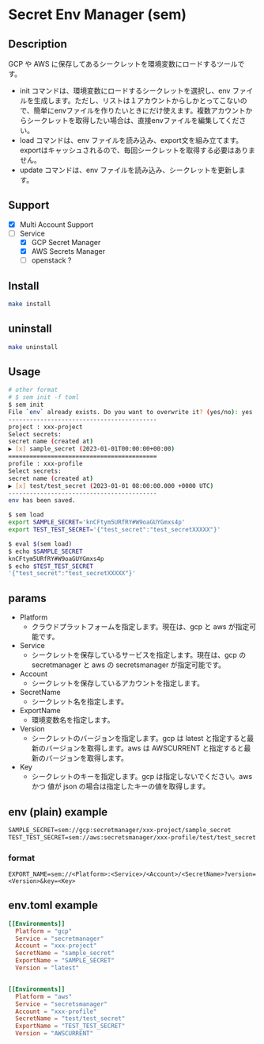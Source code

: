 # Secret Env Manager (sem)

## Description
GCP や AWS に保存してあるシークレットを環境変数にロードするツールです。
- init コマンドは、環境変数にロードするシークレットを選択し、env ファイルを生成します。ただし、リストは１アカウントからしかとってこないので、簡単にenvファイルを作りたいときにだけ使えます。複数アカウントからシークレットを取得したい場合は、直接envファイルを編集してください。
- load コマンドは、env ファイルを読み込み、export文を組み立てます。exportはキャッシュされるので、毎回シークレットを取得する必要はありません。
- update コマンドは、env ファイルを読み込み、シークレットを更新します。


## Support
- [x] Multi Account Support
- [ ] Service
  - [x] GCP Secret Manager
  - [x] AWS Secrets Manager
  - [ ] openstack ?

## Install

```bash
make install
```

## uninstall
    
```bash
make uninstall
```

## Usage

```bash
# other format
# $ sem init -f toml
$ sem init
File `env` already exists. Do you want to overwrite it? (yes/no): yes
------------------------------------------
project : xxx-project
Select secrets:
secret name (created at)
▶ [x] sample_secret (2023-01-01T00:00:00+00:00)
==========================================
profile : xxx-profile
Select secrets:
secret name (created at)
▶ [x] test/test_secret (2023-01-01 08:00:00.000 +0000 UTC)
------------------------------------------
env has been saved.

$ sem load
export SAMPLE_SECRET='knCFtym5URfRY#W9oaGUYGmxs4p'
export TEST_TEST_SECRET='{"test_secret":"test_secretXXXXX"}'

$ eval $(sem load)
$ echo $SAMPLE_SECRET
knCFtym5URfRY#W9oaGUYGmxs4p
$ echo $TEST_TEST_SECRET
'{"test_secret":"test_secretXXXXX"}'


```
## params

- Platform
  - クラウドプラットフォームを指定します。現在は、gcp と aws が指定可能です。
- Service
  - シークレットを保存しているサービスを指定します。現在は、gcp の secretmanager と aws の secretsmanager が指定可能です。
- Account
  - シークレットを保存しているアカウントを指定します。
- SecretName
  - シークレット名を指定します。
- ExportName
  - 環境変数名を指定します。
- Version
  - シークレットのバージョンを指定します。gcp は latest と指定すると最新のバージョンを取得します。aws は AWSCURRENT と指定すると最新のバージョンを取得します。
- Key
  - シークレットのキーを指定します。gcp は指定しないでください。aws かつ 値が json の場合は指定したキーの値を取得します。


## env (plain) example

```txt
SAMPLE_SECRET=sem://gcp:secretmanager/xxx-project/sample_secret
TEST_TEST_SECRET=sem://aws:secretsmanager/xxx-profile/test/test_secret
```

### format
`EXPORT_NAME=sem://<Platform>:<Service>/<Account>/<SecretName>?version=<Version>&key=<Key>`

## env.toml example

```toml
[[Environments]]
  Platform = "gcp"
  Service = "secretmanager"
  Account = "xxx-project"
  SecretName = "sample_secret"
  ExportName = "SAMPLE_SECRET"
  Version = "latest"


[[Environments]]
  Platform = "aws"
  Service = "secretsmanager"
  Account = "xxx-profile"
  SecretName = "test/test_secret"
  ExportName = "TEST_TEST_SECRET"
  Version = "AWSCURRENT"

```
